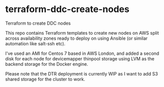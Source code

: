 # terraform-ddc-create-nodes
Terraform to create DDC nodes

This repo contains Terraform templates to create new nodes on AWS split across availability zones ready to deploy on using Ansible (or similar automation like salt-ssh etc).

I've used an AMI for Centos 7 based in AWS London, and added a second disk for each node for devicemapper thinpool storage using LVM as the backend storage for the Docker engine.

Please note that the DTR deployment is currently WIP as I want to add S3 shared storage for the cluster to work.

